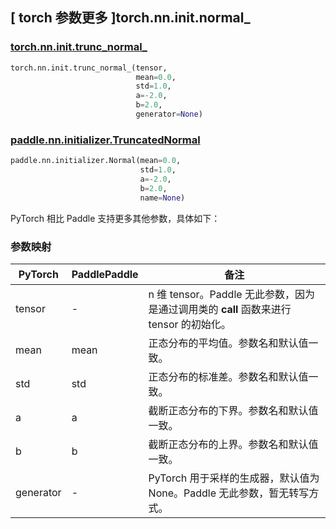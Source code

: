 ## [ torch 参数更多 ]torch.nn.init.normal_

### [torch.nn.init.trunc_normal_](https://pytorch.org/docs/stable/nn.init.html#torch.nn.init.trunc_normal_)

```python
torch.nn.init.trunc_normal_(tensor,
                            mean=0.0,
                            std=1.0,
                            a=-2.0,
                            b=2.0,
                            generator=None)
```

### [paddle.nn.initializer.TruncatedNormal](https://www.paddlepaddle.org.cn/documentation/docs/zh/api/paddle/nn/initializer/TruncatedNormal_cn.html)

```python
paddle.nn.initializer.Normal(mean=0.0,
                             std=1.0,
                             a=-2.0,
                             b=2.0,
                             name=None)
```

PyTorch 相比 Paddle 支持更多其他参数，具体如下：

### 参数映射

| PyTorch       | PaddlePaddle | 备注                                                   |
| ------------- | ------------ | ------------------------------------------------------ |
| tensor        | -          | n 维 tensor。Paddle 无此参数，因为是通过调用类的 __call__ 函数来进行 tensor 的初始化。    |
| mean          |  mean          | 正态分布的平均值。参数名和默认值一致。               |
| std           |  std         | 正态分布的标准差。参数名和默认值一致。               |
| a           |  a         | 截断正态分布的下界。参数名和默认值一致。               |
| b           |  b         | 截断正态分布的上界。参数名和默认值一致。               |
| generator     |  -          | PyTorch 用于采样的生成器，默认值为 None。Paddle 无此参数，暂无转写方式。              |
